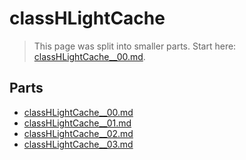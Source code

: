 # classHLightCache

> This page was split into smaller parts. Start here: [classHLightCache__00.md](classHLightCache__00.md).

## Parts

- [classHLightCache__00.md](classHLightCache__00.md)
- [classHLightCache__01.md](classHLightCache__01.md)
- [classHLightCache__02.md](classHLightCache__02.md)
- [classHLightCache__03.md](classHLightCache__03.md)
